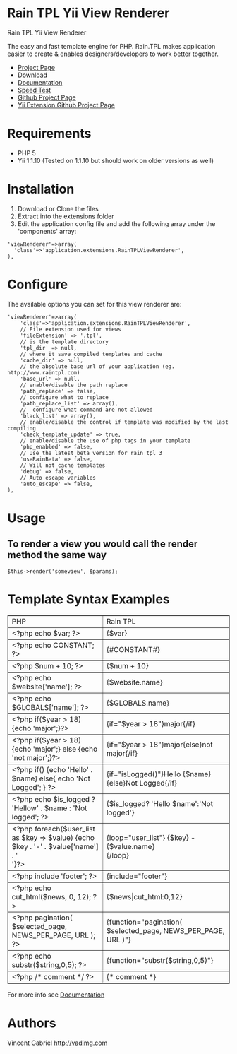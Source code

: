 Rain TPL Yii View Renderer
=====================

Rain TPL Yii View Renderer

The easy and fast template engine for PHP.   Rain.TPL makes application easier to create & enables designers/developers to work better together.

- [Project Page](http://www.raintpl.com/)
- [Download](http://www.raintpl.com/Download/)
- [Documentation](http://www.raintpl.com/Documentation/)
- [Speed Test](http://www.raintpl.com/PHP-Template-Engines-Speed-Test/)
- [Github Project Page](https://github.com/rainphp/raintpl)
- [Yii Extension Github Project Page](https://github.com/VinceG/Yii-Rain-TPL-View-Renderer)

Requirements
=====================

- PHP 5
- Yii 1.1.10 (Tested on 1.1.10 but should work on older versions as well)

Installation
=====================

1. Download or Clone the files
2. Extract into the extensions folder
3. Edit the application config file and add the following array under the 'components' array:

~~~
'viewRenderer'=>array(
  'class'=>'application.extensions.RainTPLViewRenderer',
),
~~~

Configure
======================

The available options you can set for this view renderer are:

~~~
'viewRenderer'=>array(
	'class'=>'application.extensions.RainTPLViewRenderer',
	// File extension used for views
	'fileExtension' => '.tpl',
	// is the template directory
	'tpl_dir' => null,
	// where it save compiled templates and cache
	'cache_dir' => null,
	// the absolute base url of your application (eg. http://www.raintpl.com)	
	'base_url' => null,
	// enable/disable the path replace	
	'path_replace' => false,
	// configure what to replace	
	'path_replace_list' => array(),
	//  configure what command are not allowed	
	'black_list' => array(),
	// enable/disable the control if template was modified by the last compiling	
	'check_template_update' => true,
	// enable/disable the use of php tags in your template
	'php_enabled' => false,
	// Use the latest beta version for rain tpl 3
	'useRainBeta' => false,
	// Will not cache templates
	'debug' => false,
	// Auto escape variables
	'auto_escape' => false,
),
~~~


Usage
===================

To render a view you would call the render method the same way
------------------

~~~
$this->render('someview', $params);
~~~

Template Syntax Examples
======================

<table width='100%' border='1'>
    <tr>
        <td>PHP</td>
		<td>Rain TPL</td>
    </tr>
	<tr>
		<td>&lt;?php echo $var; ?&gt;</td>
		<td>{$var}</td>
	</tr>
	<tr>
		<td>&lt;?php echo CONSTANT; ?&gt;</td>
		<td>{#CONSTANT#}</td>
	</tr>
	<tr>
		<td>&lt;?php $num + 10; ?&gt;</td>
		<td>{$num + 10}</td>
	</tr>
	<tr>
		<td>&lt;?php echo $website['name']; ?&gt;</td>
		<td>{$website.name}</td>
	</tr>
	<tr>
		<td>&lt;?php echo $GLOBALS['name']; ?&gt;</td>
		<td>{$GLOBALS.name}</td>
	</tr>
	<tr>
		<td>&lt;?php if($year > 18) {echo 'major';}?&gt;</td>
		<td>{if="$year > 18"}major{/if}</td>
	</tr>
	<tr>
		<td>&lt;?php if($year > 18) {echo 'major';} else {echo 'not major';}?&gt;</td>
		<td>{if="$year > 18"}major{else}not major{/if}</td>
	</tr>
	<tr>
		<td>&lt;?php if() {echo 'Hello' . $name} else{ echo 'Not Logged'; } ?&gt;</td>
		<td>{if="isLogged()"}Hello {$name}{else}Not Logged{/if}</td>
	</tr>
	<tr>
		<td>&lt;?php echo $is_logged ? 'Hellow' . $name : 'Not logged'; ?&gt;</td>
		<td>{$is_logged? 'Hello $name':'Not logged'}</td>
	</tr>
	<tr>
		<td>&lt;?php foreach($user_list as $key => $value) {echo $key . '-' . $value['name'] . '<br />'}?&gt;</td>
		<td>{loop="user_list"}
		{$key} - {$value.name}</br>
		{/loop}</td>
	</tr>
	<tr>
		<td>&lt;?php include 'footer'; ?&gt;</td>
		<td>{include="footer"}</td>
	</tr>
	<tr>
		<td>&lt;?php echo cut_html($news, 0, 12); ?&gt;</td>
		<td>{$news|cut_html:0,12}</td>
	</tr>
	<tr>
		<td>&lt;?php pagination( $selected_page, NEWS_PER_PAGE, URL ); ?&gt;</td>
		<td>{function="pagination( $selected_page, NEWS_PER_PAGE, URL )"}</td>
	</tr>
	<tr>
		<td>&lt;?php echo substr($string,0,5); ?&gt;</td>
		<td>{function="substr($string,0,5)"}</td>
	</tr>
	<tr>
		<td>&lt;?php /* comment */ ?&gt;</td>
		<td>{* comment *}</td>
	</tr>
</table>

For more info see [Documentation](http://www.raintpl.com/Documentation/)



Authors
==================

Vincent Gabriel <http://vadimg.com>